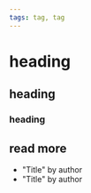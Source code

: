 ```yaml
---
tags: tag, tag
---
```


# heading

## heading

### heading

## read more

- []() "Title" by author
- []() "Title" by author

